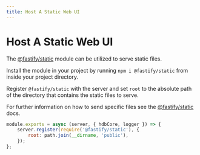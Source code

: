 ```yaml
---
title: Host A Static Web UI
---
```


# Host A Static Web UI

The [@fastify/static](https:/github.com/fastify/fastify-static) module can be utilized to serve static files.

Install the module in your project by running `npm i @fastify/static` from inside your project directory.

Register `@fastify/static` with the server and set `root` to the absolute path of the directory that contains the static files to serve.

For further information on how to send specific files see the [@fastify/static](https:/github.com/fastify/fastify-static) docs.

```javascript
module.exports = async (server, { hdbCore, logger }) => {
	server.register(require('@fastify/static'), {
		root: path.join(__dirname, 'public'),
	});
};
```
